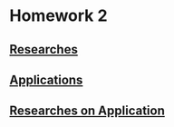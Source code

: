 # Homework 2

## [Researches](https://leusexmachina.github.io/StatisticsHomework/homework2/researches2)

## [Applications](https://leusexmachina.github.io/StatisticsHomework/homework2/applications2)

## [Researches on Application](https://leusexmachina.github.io/StatisticsHomework/homework2/res_app2)